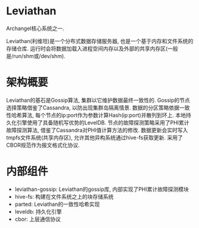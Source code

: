 Leviathan
===

Archangel核心系统之一.

Leviathan(利维坦)是一个分布式数据存储服务器, 也是一个基于内存和文件系统的存储仓库.
运行时会将数据加载入进程空间内存以及外部的共享内存区(一般是/run/shm或/dev/shm).

架构概要
===
Leviathan的基石是Gossip算法, 集群以它维护数据最终一致性的.
Gossip的节点选择策略借鉴了Cassandra, 以防出现集群岛隔离情景.
数据的分区策略依据一致性哈希算法, 每个节点的ip:port作为参数计算Hash(ip:port)并散列到环上.
本地持久化引擎使用了具备随机写优势的LevelDB.
节点的故障探测策略采用了PHI累计故障探测算法, 借鉴了Cassandra对PHI值计算方法的修改.
数据更新会实时写入tmpfs文件系统(共享内存区), 允许其他异构系统通过hive-fs获取更新.
采用了CBOR规范作为报文格式化协议.

内部组件
===

+ leviathan-gossip: Leviathan的gossip库, 内部实现了PHI累计故障探测模块
+ hive-fs: 构建在文件系统之上的块存储系统
+ parted: Leviathan的一致性哈希实现
+ leveldb: 持久化引擎
+ cbor: 上层通信协议